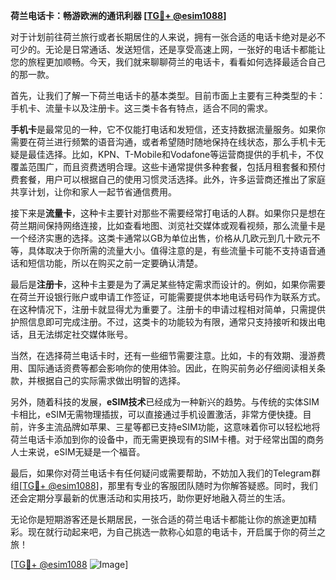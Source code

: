 **荷兰电话卡：畅游欧洲的通讯利器 [[TG💪+ @esim1088](https://t.me/s/esim1088)]**

对于计划前往荷兰旅行或者长期居住的人来说，拥有一张合适的电话卡绝对是必不可少的。无论是日常通话、发送短信，还是享受高速上网，一张好的电话卡都能让您的旅程更加顺畅。今天，我们就来聊聊荷兰的电话卡，看看如何选择最适合自己的那一款。

首先，让我们了解一下荷兰电话卡的基本类型。目前市面上主要有三种类型的卡：手机卡、流量卡以及注册卡。这三类卡各有特点，适合不同的需求。

**手机卡**是最常见的一种，它不仅能打电话和发短信，还支持数据流量服务。如果你需要在荷兰进行频繁的语音沟通，或者希望随时随地保持在线状态，那么手机卡无疑是最佳选择。比如，KPN、T-Mobile和Vodafone等运营商提供的手机卡，不仅覆盖范围广，而且资费透明合理。这些卡通常提供多种套餐，包括月租套餐和预付费套餐，用户可以根据自己的使用习惯灵活选择。此外，许多运营商还推出了家庭共享计划，让你和家人一起节省通信费用。

接下来是**流量卡**，这种卡主要针对那些不需要经常打电话的人群。如果你只是想在荷兰期间保持网络连接，比如查看地图、浏览社交媒体或观看视频，那么流量卡是一个经济实惠的选择。这类卡通常以GB为单位出售，价格从几欧元到几十欧元不等，具体取决于你所需的流量大小。值得注意的是，有些流量卡可能不支持语音通话和短信功能，所以在购买之前一定要确认清楚。

最后是**注册卡**，这种卡主要是为了满足某些特定需求而设计的。例如，如果你需要在荷兰开设银行账户或申请工作签证，可能需要提供本地电话号码作为联系方式。在这种情况下，注册卡就显得尤为重要了。注册卡的申请过程相对简单，只需提供护照信息即可完成注册。不过，这类卡的功能较为有限，通常只支持接听和拨出电话，且无法绑定社交媒体账号。

当然，在选择荷兰电话卡时，还有一些细节需要注意。比如，卡的有效期、漫游费用、国际通话资费等都会影响你的使用体验。因此，在购买前务必仔细阅读相关条款，并根据自己的实际需求做出明智的选择。

另外，随着科技的发展，**eSIM技术**已经成为一种新兴的趋势。与传统的实体SIM卡相比，eSIM无需物理插拔，可以直接通过手机设置激活，非常方便快捷。目前，许多主流品牌如苹果、三星等都已支持eSIM功能，这意味着你可以轻松地将荷兰电话卡添加到你的设备中，而无需更换现有的SIM卡槽。对于经常出国的商务人士来说，eSIM无疑是一个福音。

最后，如果你对荷兰电话卡有任何疑问或需要帮助，不妨加入我们的Telegram群组[[TG💪+ @esim1088](https://t.me/s/esim1088)]，那里有专业的客服团队随时为你解答疑惑。同时，我们还会定期分享最新的优惠活动和实用技巧，助你更好地融入荷兰的生活。

无论你是短期游客还是长期居民，一张合适的荷兰电话卡都能让你的旅途更加精彩。现在就行动起来吧，为自己挑选一款称心如意的电话卡，开启属于你的荷兰之旅！

[[TG💪+ @esim1088](https://t.me/s/esim1088) ![Image](https://i.postimg.cc/4NQfJmqS/Snipaste-2025-05-13-00-14-12.png)]